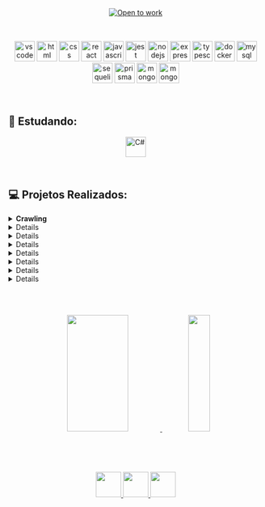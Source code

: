 <br/>
<br/>
<br/>

<div align="center" >
    <a href="https://git.io/typing-svg"><img src="https://readme-typing-svg.demolab.com?font=Fira+Code&size=35&duration=3500&pause=1000&color=007ACC&width=750&height=60&lines=Hello!+I'm+Vania!+{Dev.BackEnd}" alt="Open to work" /></a>
</div>
<br/>
<br/>  
<div align="center">
    <p>
        <a>
            <img 
                 src="https://skillicons.dev/icons?i=vscode"
                 alt="vscode"
                 width="40"
                 height="40"
            />
        </a>
        <a>
            <img 
                 src="https://skillicons.dev/icons?i=html" 
                 alt="html"
                 width="40"
                 height="40"
            />
        </a>
        <a>
            <img 
                 src="https://skillicons.dev/icons?i=css" 
                 alt="css"
                 width="40"
                 height="40"
            />
        </a>
        <a>
            <img 
                 src="https://skillicons.dev/icons?i=react" 
                 alt="react"
                 width="40"
                 height="40"
            />
        </a>
        <a>
            <img 
                 src="https://skillicons.dev/icons?i=js" 
                 alt="javascript"
                 width="40"
                 height="40"
            />
        </a>
        <a>
            <img 
                 src="https://skillicons.dev/icons?i=jest" 
                 alt="jest"
                 width="40"
                 height="40"
            />
        </a>
        <a>
            <img 
                 src="https://skillicons.dev/icons?i=nodejs" 
                 alt="nodejs"
                 width="40"
                 height="40"
            />
        </a>
        <a>
            <img 
                 src="https://skillicons.dev/icons?i=express" 
                 alt="express"
                 width="40"
                 height="40"
            />
        </a>
        <a>
            <img 
                 src="https://skillicons.dev/icons?i=ts" 
                 alt="typescript"
                 width="40"
                 height="40"
            />
        </a>
        <a>
            <img 
                 src="https://skillicons.dev/icons?i=docker" 
                 alt="docker"
                 width="40"
                 height="40"
            />
        </a>
        <a>
            <img 
                 src="https://skillicons.dev/icons?i=mysql" 
                 alt="mysql"
                 width="40"
                 height="40"
            />
        </a>
        <a>
            <img 
                 src="https://skillicons.dev/icons?i=sequelize" 
                 alt="sequelize"
                 width="40"
                 height="40"
            />
        </a>
        <a>
            <img 
                 src="https://skillicons.dev/icons?i=prisma" 
                 alt="prisma"
                 width="40"
                 height="40"
            />
        </a>
        <a>
            <img 
                 src="https://skillicons.dev/icons?i=mongodb" 
                 alt="mongodb"
                 width="40"
                 height="40"
            />
        </a>
        <a>
            <img 
                 src="https://skillicons.dev/icons?i=mongoose" 
                 alt="mongoose"
                 width="40"
                 height="40"
            />
        </a>
    </p>
</div>
<br/>

## 🌱  Estudando:

<div align="center">
    <p>
        <a>
            <img 
                 src="https://skillicons.dev/icons?i=c#" 
                 alt="C#"
                 width="40"
                 height="40"                 
            />
        </a>
    </p>
</div>
<br/>
        
## 💻  Projetos Realizados:
<details>
  <summary><strong>Crawling</strong></summary>
    <ul>
        <li><a href="https://github.com/ioott/BackEnd-Python-Pymongo-Crawling-Mongodb">
            BackEnd | Python | Pymongo | Crawling | Mongodb
        </li>
    </ul>
</details>

<details>
  <summary><strong>Python</strong></summary>
    <ul>
        <li><a href="https://github.com/ioott/Python-Complexidade-Recursividade-Modelos-de-Algoritmos-de-Busca_e_Ordenacao">
            BackEnd | Python | Análise de Complexidade | Recursividade | Modelos de Algoritmos de Busca e Ordenação
        </li>
        <li><a href="https://github.com/ioott/BackEnd-Python-Pymongo-Crawling-Mongodb">
            BackEnd | Python | Pymongo | Crawling | Mongodb
        </li>
        <li><a href="https://github.com/ioott/Python-Pilhas-Deque-LinkedLists">
            BackEnd | Python | Pilhas | Filas | Deques | LinkedLists
        </li>
        <li><a href="https://github.com/ioott/cw">
            BackEnd | Python | MySQL
        </li>
        <li><a href="https://github.com/ioott/BackEnd-Python-Controle-de-Pedidos-do-Restaurante">
            BackEnd | Python
        </li>
        <li><a href="https://github.com/ioott/BackEnd-Python-Pytest-Job-Insights">
            BackEnd | Python
        </li>
        <li><a href="https://github.com/ioott/BackEnd-Python-Pytest-POO-SOLID">
            BackEnd | Python
        </li>
    </ul>
</details>

<details>
  <summary><strong>Node.js</strong></summary>
    <ul>
        <li><a href="https://github.com/ioott/fullstack-node-ts-prisma-react>
            Full Stack | Node.js | Typescript | SQLite | Docker | Prisma | Jest | React | HTML | CSS
        </li>
        <li><a href="https://github.com/ioott/Full-Stack-Node-Express-ORM-React-Jest/tree/main/back-end/src/database">
            Full Stack | Node.js | MySQL | React | HTML | CSS
        </li>
        <li><a href="https://github.com/ioott/FullStack-CRUD-Typescript-ORM-TDD-POO/tree/main/app/frontend/src/pages">
            Full Stack | Node.js | Typescript | MySQL | React | HTML | CSS
        </li>
        <li><a href="https://github.com/ioott/BackEnd-CRUD-API-Typescript-MongoDb-POO">
            BackEnd | Node.js | Typescript | Mongodb
        </li>
        <li><a href="https://github.com/ioott/BackEnd-Typescript-API-Node-Express-MySql">
            BackEnd | Node.js | Typescript | MySQL
        </li>
        <li><a href="https://github.com/ioott/Store-Manager-API-REST">
            BackEnd | Node.js | MySQL
        </li>
        <li><a href="https://github.com/ioott/API-de-blogs-Node-ORM-JWT-Sequelize">
            BackEnd | Node.js | MySQL
        </li>
    </ul>
</details>

<details>
  <summary><strong>Typescript</strong></summary>
    <ul>
        <li><a href="https://github.com/ioott/fullstack-node-ts-prisma-react>
            Full Stack | Node.js | Typescript | SQLite | Docker | Prisma | Jest | React | HTML | CSS
        </li>
        <li><a href="https://github.com/ioott/FullStack-CRUD-Typescript-ORM-TDD-POO/tree/main/app/frontend/src/pages">
            Full Stack | Node.js | Typescript | MySQL | React | HTML | CSS
        </li>
        <li><a href="https://github.com/ioott/BackEnd-Typescript-API-Node-Express-MySql">
            BackEnd | Node.js | Typescript | MySQL
        </li>
        <li><a href="https://github.com/ioott/BackEnd-CRUD-API-Typescript-MongoDb-POO">
            BackEnd | Node.js | Typescript | Mongodb
        </li>
    </ul>
</details>

<details>
  <summary><strong>C# / .NET</strong></summary>
    <ul>
        <li><a href="https://github.com/ioott/CSharp-Curso-Projeto1-App-para-Instituicao-Financeira">
           Projeto 1 do Curso
        </li>
        <li><a href="https://github.com/ioott/CSharp-Curso-Projeto2-App-para-Locadora-de-Veiculos">
           Projeto 2 do Curso
        </li>
    </ul>
</details>

<details>
  <summary><strong>MySQL</strong></summary>
    <ul>
        <li><a href="https://github.com/ioott/fullstack-node-ts-prisma-react>
            Full Stack | Node.js | Typescript | SQLite | Docker | Prisma | Jest | React | HTML | CSS
        </li>
        <li><a href="https://github.com/ioott/Full-Stack-Node-Express-ORM-React-Jest/tree/main/back-end/src/database">
            Full Stack | Node.js | MySQL | React | HTML | CSS
        </li>
        <li><a href="https://github.com/ioott/FullStack-CRUD-Typescript-ORM-TDD-POO/tree/main/app/frontend/src/pages">
            Full Stack | Node.js | Typescript | MySQL | React | HTML | CSS
        </li>
        <li><a href="https://github.com/ioott/BackEnd-Typescript-API-Node-Express-MySql">
            BackEnd | Node.js | Typescript | MySQL
        </li>
        <li><a href="https://github.com/ioott/Store-Manager-API-REST">
            BackEnd | Node.js | MySQL
        </li>
        <li><a href="https://github.com/ioott/API-de-blogs-Node-ORM-JWT-Sequelize">
            BackEnd | Node.js | MySQL
        </li>
        <li><a href="https://github.com/ioott/cw">
            BackEnd | Python | MySQL
        </li>
    </ul>
</details>

<details>
  <summary><strong>MongoDb</strong></summary>
    <ul>
        <li><a href="https://github.com/ioott/BackEnd-Python-Pymongo-Crawling-Mongodb">
            BackEnd | Python | Pymongo | Crawling | Mongodb
        </li>
        <li><a href="https://github.com/ioott/BackEnd-CRUD-API-Typescript-MongoDb-POO">
            BackEnd | Node.js | Typescript | Mongodb
        </li>
    </ul>
</details>

<details>
  <summary><strong>React</strong></summary>
    <ul>
        <li><a href="https://github.com/ioott/Full-Stack-Node-Express-ORM-React-Jest/tree/main/back-end/src/database">
            Full Stack | Node.js | MySQL | React | HTML | CSS
        </li>
        <li><a href="https://github.com/ioott/FullStack-CRUD-Typescript-ORM-TDD-POO/tree/main/app/frontend/src/pages">
            Full Stack | Node.js | | Typescript | MySQL | React | HTML | CSS
        </li>
        <li><a href="https://github.com/ioott/FrontEnd-JS-React-Redux-CSS-HTML-API">
            FrontEnd | React | HTML | CSS
        </li>
    </ul>
</details>

##

<br/>
<br/>

<div align="center">
  <span>
     <a href="https://github.com/ioott">
     <img width='49%' height="230em" src="https://github-readme-stats.vercel.app/api/top-langs/?username=ioott&layout=compact&langs_count=7&theme=chartreuse-dark"/>
  </span>
  <span>
     <a href="https://www.megamensagens.com/upload/4212.gif">
     <img width='29%' height="230em" src="https://www.megamensagens.com/upload/4212.gif">
  </span>
</div>
<br/>

##
  
<br/>
<div align="center">
    <p align="center">
        <a href="https://www.linkedin.com/in/vania-ioott/">
            <img src="https://raw.githubusercontent.com/gauravghongde/social-icons/master/SVG/Color/LinkedIN.svg" width="50" height="50" />
        </a>
        <a href="mailto:vioott@gmail.com">
            <img src="https://raw.githubusercontent.com/gauravghongde/social-icons/master/SVG/Color/Gmail.svg" width="50" height="50" />
        </a>
        <a href="https://wa.me/5521999732102">
            <img src="https://raw.githubusercontent.com/gauravghongde/social-icons/master/SVG/Color/WhatsApp.svg" width="50" height="50" />
        </a>
    </p>
</div>

